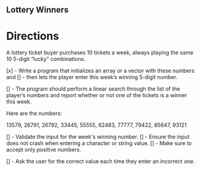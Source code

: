 ## Lottery Winners

# Directions

A lottery ticket buyer purchases 10 tickets a week, always playing the same 10 5-digit “lucky” combinations. 

[x] - Write a program that initializes an array or a vector with these numbers and 
[] - then lets the player enter this week’s winning 5-digit number. 

[] - The program should perform a linear search through the list of the player’s numbers and report whether or not one of the tickets is a winner this week.


Here are the numbers:

13579, 26791, 26792, 33445, 55555,
62483, 77777, 79422, 85647, 93121

[] - Validate the input for the week's winning number. 
  [] - Ensure the input does not crash when entering a character or string value. 
  [] - Make sure to accept only positive numbers.


[] - Ask the user for the correct value each time they enter an incorrect one.